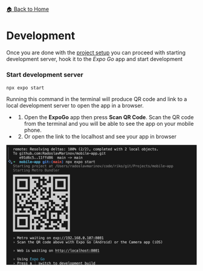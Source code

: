 [🏠 Back to Home](../../README.md)

# Development

Once you are done with the [project setup](../ProjectSetup/index.md) you can proceed with starting development server, hook it to the *Expo Go* app and start development

### Start development server

```
npx expo start
```
Running this command in the terminal will produce QR code and link to a local development server to open the app in a browser.
  - 1. Open the **ExpoGo** app then press **Scan QR Code**. Scan the QR code from the terminal and you will be able to see the app on your mobile phone.

  - 2. Or open the link to the localhost and see your app in browser

  ![](./img/open-view-in-development-mode.png)
